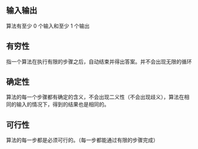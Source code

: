 ## 输入输出

算法有至少 0 个输入和至少 1 个输出

## 有穷性

指一个算法在执行有限的步骤之后，自动结束并得出答案。并不会出现无限的循环

## 确定性

算法的每一个步骤都有确定的含义，不会出现二义性（不会出现歧义），算法在相同的输入的情况下，得到的结果也是相同的。

## 可行性

算法的每一步都是必须可行的。（每一步都能通过有限的步骤完成）
